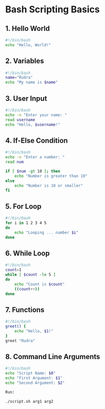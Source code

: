 # Bash Scripting Basics  

##  1. Hello World  
```bash
#!/bin/bash
echo "Hello, World!"
`````
##  2. Variables
```bash
#!/bin/bash
name="Rudra"
echo "My name is $name"
````
## 3. User Input
```bash
#!/bin/bash
echo -n "Enter your name: "
read username
echo "Hello, $username!"
````
## 4. If-Else Condition
```bash
#!/bin/bash
echo -n "Enter a number: "
read num

if [ $num -gt 10 ]; then
    echo "Number is greater than 10"
else
    echo "Number is 10 or smaller"
fi
````
## 5. For Loop
```bash
#!/bin/bash
for i in 1 2 3 4 5
do
    echo "Looping ... number $i"
done
````
## 6. While Loop
```bash
#!/bin/bash
count=1
while [ $count -le 5 ]
do
    echo "Count is $count"
    ((count++))
done
```
## 7. Functions
```bash
#!/bin/bash
greet() {
    echo "Hello, $1!"
}
greet "Rudra"
```
## 8. Command Line Arguments
```bash
#!/bin/bash
echo "Script Name: $0"
echo "First Argument: $1"
echo "Second Argument: $2"

Run:

./script.sh arg1 arg2
```

